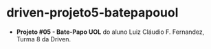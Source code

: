 # driven-projeto5-batepapouol

* **Projeto #05 - Bate-Papo UOL** do aluno Luiz Cláudio F. Fernandez, Turma 8 da Driven.